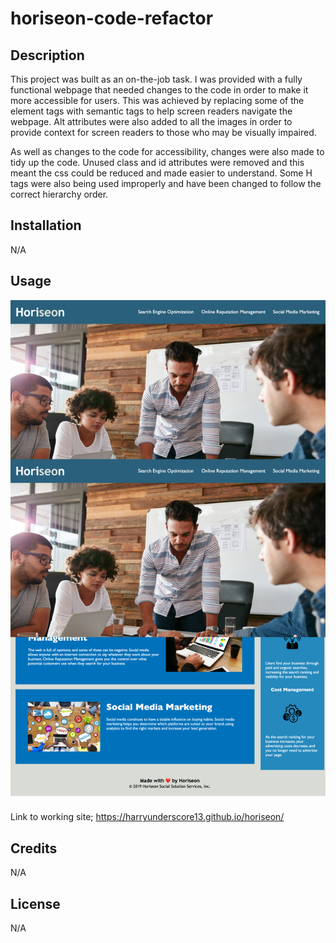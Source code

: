 # horiseon-code-refactor

## Description
This project was built as an on-the-job task. I was provided with a fully functional webpage that needed changes to the code in order to make it more accessible for users. This was achieved by replacing some of the element tags with semantic tags to help screen readers navigate the webpage. Alt attributes were also added to all the images in order to provide context for screen readers to those who may be visually impaired. 

As well as changes to the code for accessibility, changes were also made to tidy up the code. Unused class and id attributes were removed and this meant the css could be reduced and made easier to understand. Some H tags were also being used improperly and have been changed to follow the correct hierarchy order. 

## Installation 
N/A

## Usage 
![Screenshot of working webpage](assets/images/screenshot.png)

Link to working site;
https://harryunderscore13.github.io/horiseon/

## Credits
N/A

## License
N/A
